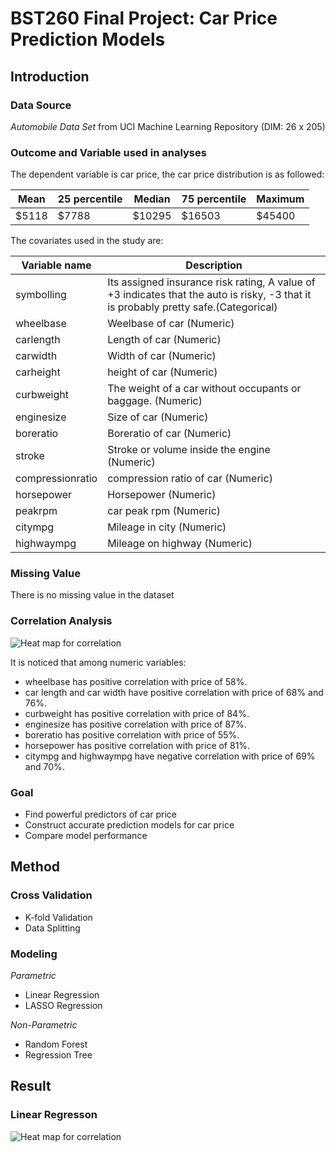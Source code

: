 # BST260 Final Project: Car Price Prediction Models

## Introduction
### Data Source

*Automobile Data Set* from UCI Machine Learning Repository (DIM: 26 x 205)

### Outcome and Variable used in analyses

The dependent variable is car price, the car price distribution is as followed:

| Mean | 25 percentile | Median | 75 percentile | Maximum |
| ------ | ----------- | ----------- | ----------- | ----------- |
| $5118 | $7788 | $10295 | $16503 | $45400 |

The covariates used in the study are:

| Variable name | Description |
| ----------- | ----------- |
| symbolling | Its assigned insurance risk rating, A value of +3 indicates that the auto is risky, -3 that it is probably pretty safe.(Categorical)  |
| wheelbase | Weelbase of car (Numeric) |
| carlength |  Length of car (Numeric) |
| carwidth | Width of car (Numeric) |
| carheight | height of car (Numeric) |
| curbweight | The weight of a car without occupants or baggage. (Numeric) |
| enginesize | Size of car (Numeric) |
| boreratio | Boreratio of car (Numeric) |
| stroke | Stroke or volume inside the engine (Numeric) |
| compressionratio | compression ratio of car (Numeric) |
| horsepower | Horsepower (Numeric) |
| peakrpm | car peak rpm (Numeric) |
| citympg | Mileage in city (Numeric) |
| highwaympg | Mileage on highway (Numeric) |

### Missing Value

There is no missing value in the dataset

### Correlation Analysis

![Heat map for correlation](https://github.com/MinyeZhou429/MinyeZhou429.github.io/blob/main/截屏2022-12-14%20下午2.28.37.png)

It is noticed that among numeric variables:
- wheelbase has positive correlation with price of 58%.
- car length and car width have positive correlation with price of 68% and 76%.
- curbweight has positive correlation with price of 84%.
- enginesize has positive correlation with price of 87%.
- boreratio has positive correlation with price of 55%.
- horsepower has positive correlation with price of 81%.
- citympg and highwaympg have negative correlation with price of 69% and 70%.

### Goal

- Find powerful predictors of car price
- Construct accurate prediction models for car price
- Compare model performance

## Method

### Cross Validation

- K-fold Validation
- Data Splitting

### Modeling

*Parametric*
- Linear Regression
- LASSO Regression

*Non-Parametric*
- Random Forest
- Regression Tree

## Result

### Linear Regresson

![Heat map for correlation](https://github.com/MinyeZhou429/MinyeZhou429.github.io/blob/main/截屏2022-12-14%20下午2.28.37.png)

